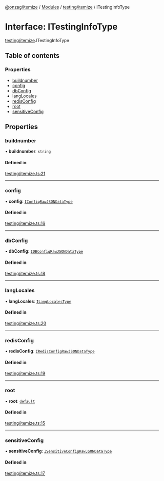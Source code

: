 [@onzag/itemize](../README.md) / [Modules](../modules.md) / [testing/itemize](../modules/testing_itemize.md) / ITestingInfoType

# Interface: ITestingInfoType

[testing/itemize](../modules/testing_itemize.md).ITestingInfoType

## Table of contents

### Properties

- [buildnumber](testing_itemize.ITestingInfoType.md#buildnumber)
- [config](testing_itemize.ITestingInfoType.md#config)
- [dbConfig](testing_itemize.ITestingInfoType.md#dbconfig)
- [langLocales](testing_itemize.ITestingInfoType.md#langlocales)
- [redisConfig](testing_itemize.ITestingInfoType.md#redisconfig)
- [root](testing_itemize.ITestingInfoType.md#root)
- [sensitiveConfig](testing_itemize.ITestingInfoType.md#sensitiveconfig)

## Properties

### buildnumber

• **buildnumber**: `string`

#### Defined in

[testing/itemize.ts:21](https://github.com/onzag/itemize/blob/59702dd5/testing/itemize.ts#L21)

___

### config

• **config**: [`IConfigRawJSONDataType`](config.IConfigRawJSONDataType.md)

#### Defined in

[testing/itemize.ts:16](https://github.com/onzag/itemize/blob/59702dd5/testing/itemize.ts#L16)

___

### dbConfig

• **dbConfig**: [`IDBConfigRawJSONDataType`](config.IDBConfigRawJSONDataType.md)

#### Defined in

[testing/itemize.ts:18](https://github.com/onzag/itemize/blob/59702dd5/testing/itemize.ts#L18)

___

### langLocales

• **langLocales**: [`ILangLocalesType`](base_Root.ILangLocalesType.md)

#### Defined in

[testing/itemize.ts:20](https://github.com/onzag/itemize/blob/59702dd5/testing/itemize.ts#L20)

___

### redisConfig

• **redisConfig**: [`IRedisConfigRawJSONDataType`](config.IRedisConfigRawJSONDataType.md)

#### Defined in

[testing/itemize.ts:19](https://github.com/onzag/itemize/blob/59702dd5/testing/itemize.ts#L19)

___

### root

• **root**: [`default`](../classes/base_Root.default.md)

#### Defined in

[testing/itemize.ts:15](https://github.com/onzag/itemize/blob/59702dd5/testing/itemize.ts#L15)

___

### sensitiveConfig

• **sensitiveConfig**: [`ISensitiveConfigRawJSONDataType`](config.ISensitiveConfigRawJSONDataType.md)

#### Defined in

[testing/itemize.ts:17](https://github.com/onzag/itemize/blob/59702dd5/testing/itemize.ts#L17)
